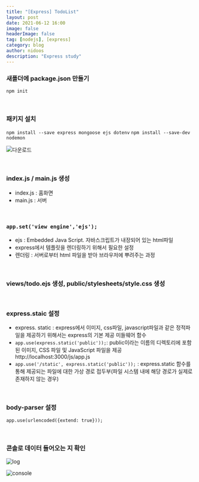 ```yaml
---
title: "[Express] TodoList"
layout: post
date: 2021-06-12 16:00
image: false
headerImage: false
tag: [nodejs], [express]
category: blog
author: nidoos
description: "Express study"
---
```



### 새폴더에 package.json 만들기
`npm init`

<br>

### 패키지 설치
`npm install --save express mongoose ejs dotenv`
`npm install --save-dev nodemon`

![다운로드](https://user-images.githubusercontent.com/71308719/121827695-f1c2dc80-ccf7-11eb-8032-9ee75d281810.png)

<br>

### index.js / main.js 생성<br>
- index.js : 홈화면
- main.js : 서버

<br>

### `app.set('view engine','ejs');`
- ejs : Embedded Java Script. 자바스크립트가 내장되어 있는 html파일
- express에서 템플릿을 렌더링하기 위해서 필요한 설정
- 렌더링 : 서버로부터 html 파일을 받아 브라우저에 뿌려주는 과정

<br>

### views/todo.ejs 생성, public/stylesheets/style.css 생성

<br>

### express.staic 설정
- express. static : express에서 이미지, css파일, javascript파일과 같은 정적파일을 제공하기 위해서는 express의 기본 제공 미들웨어 함수
- `app.use(express.static('public'));`: public이라는 이름의 디렉토리에 포함된 이미지, CSS 파일 및 JavaScript 파일을 제공http://localhost:3000/js/app.js
- `app.use('/static', express.static('public'));` : express.static 함수를 통해 제공되는 파일에 대한 가상 경로 접두부(파일 시스템 내에 해당 경로가 실제로 존재하지 않는 경우)

<br>

### body-parser 설정
`app.use(urlencoded({extend: true}));`

<br>

### 콘솔로 데이터 들어오는 지 확인

![log](https://user-images.githubusercontent.com/71308719/121827770-53834680-ccf8-11eb-9d01-76438ac951df.png)

![console](https://user-images.githubusercontent.com/71308719/121827796-6c8bf780-ccf8-11eb-8356-361608113dd5.png)
